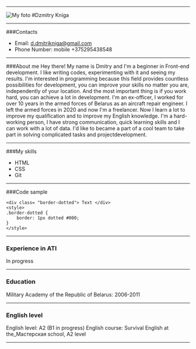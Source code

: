 ***
![My foto](https://sun1-91.userapi.com/s/v1/ig2/YGWgSeW73PDiqJD7lr_6k7z6qBiLiyIdGewDFZHqaiojr26IMNzOifPCxrRBS-SS6100QlLoTWJtTF7690nZ9vbN.jpg?size=200x200&quality=96&crop=0,326,900,900&ava=1 "My foto")
#Dzmitry Kniga 

***
###Contacts
* Email: d.dmitrikniga@gmail.com
* Phone Number: mobile +375295438548
***
###About me
Hey there! My name is Dmitry and I'm a beginner in Front-end development. I like writing codes, experimenting with it and seeing my results. I'm interested in programming because this field provides countless possibilities for development, you can  improve your skills no matter you are, independently of your location. And the most important thing is if you work hard, you can achieve a lot in development.
I'm an ex-officer, I worked for over 10 years in the armed forces of Belarus as an aircraft repair engineer. I left the armed forces in 2020 and now I'm a freelancer.
Now I learn a lot to improve my qualification and to improve my English knowledge.
I'm a hard-working person, I have strong communication, quick learning skills and I can work with a lot of data. I'd like to became a part of a cool team to take part in solving complicated tasks and projectdevelopment.
***
###My skills
* HTML
* CSS
* Git 
***
###Code sample
```
<div class= "border-dotted"> Text </div>
<style>
.border-dotted {
    border: 1px dotted #000;
}
</style>
```
***
### Experience in ATI
In progress
***
### Education
Military Academy of the Republic of Belarus: 2006-2011

***
### English level
English level: A2 (B1 in progress)
English course: Survival English at the_Мастерская school, A2 level
***